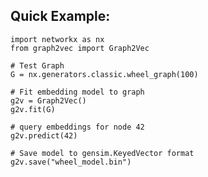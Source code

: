## Quick Example:

    import networkx as nx
    from graph2vec import Graph2Vec

    # Test Graph
    G = nx.generators.classic.wheel_graph(100)
 
    # Fit embedding model to graph
    g2v = Graph2Vec()
    g2v.fit(G)
 
    # query embeddings for node 42
    g2v.predict(42)

    # Save model to gensim.KeyedVector format
    g2v.save("wheel_model.bin")
